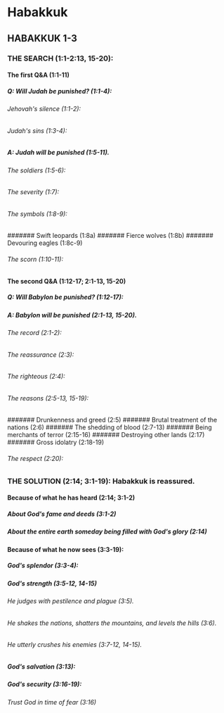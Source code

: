 ---
---
# Habakkuk
## HABAKKUK 1-3 
###  THE SEARCH (1:1-2:13, 15-20): 
####  The first Q&A (1:1-11) 
#####  Q: Will Judah be punished? (1:1-4): 
######  Jehovah\'s silence (1:1-2): 
######  Judah\'s sins (1:3-4): 
#####  A: Judah will be punished (1:5-11). 
######  The soldiers (1:5-6): 
######  The severity (1:7): 
######  The symbols (1:8-9): 
#######  Swift leopards (1:8a) 
#######  Fierce wolves (1:8b) 
#######  Devouring eagles (1:8c-9) 
######  The scorn (1:10-11): 
####  The second Q&A (1:12-17; 2:1-13, 15-20) 
#####  Q: Will Babylon be punished? (1:12-17): 
#####  A: Babylon will be punished (2:1-13, 15-20). 
######  The record (2:1-2): 
######  The reassurance (2:3): 
######  The righteous (2:4): 
######  The reasons (2:5-13, 15-19): 
#######  Drunkenness and greed (2:5) 
#######  Brutal treatment of the nations (2:6) 
#######  The shedding of blood (2:7-13) 
#######  Being merchants of terror (2:15-16) 
#######  Destroying other lands (2:17) 
#######  Gross idolatry (2:18-19) 
######  The respect (2:20): 
###  THE SOLUTION (2:14; 3:1-19): Habakkuk is reassured. 
####  Because of what he has heard (2:14; 3:1-2) 
#####  About God\'s fame and deeds (3:1-2) 
#####  About the entire earth someday being filled with God\'s glory (2:14) 
####  Because of what he now sees (3:3-19): 
#####  God\'s splendor (3:3-4): 
#####  God\'s strength (3:5-12, 14-15) 
######  He judges with pestilence and plague (3:5). 
######  He shakes the nations, shatters the mountains, and levels the hills (3:6). 
######  He utterly crushes his enemies (3:7-12, 14-15). 
#####  God\'s salvation (3:13): 
#####  God\'s security (3:16-19): 
######  Trust God in time of fear (3:16) 

